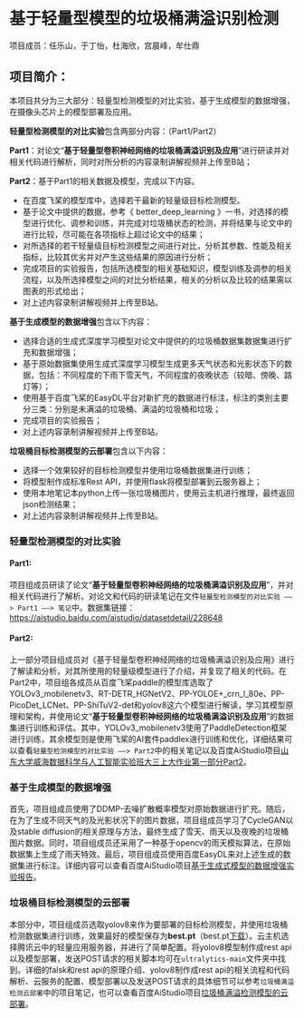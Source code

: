 # 基于轻量型模型的垃圾桶满溢识别检测

项目成员：任乐山，于丁怡，杜海欣，宫晨峰，牟仕鼎

## 项目简介：

本项目共分为三大部分：轻量型检测模型的对比实验，基于生成模型的数据增强，在摄像头芯片上的模型部署及应用。

**轻量型检测模型的对比实验**包含两部分内容：（Part1/Part2）

**Part1**：对论文“**基于轻量型卷积神经网络的垃圾桶满溢识别及应用**”进行研读并对相关代码进行解析，同时对所分析的内容录制讲解视频并上传至B站；

**Part2**：基于Part1的相关数据及模型，完成以下内容。

- 在百度飞桨的模型库中，选择若干最新的轻量级目标检测模型。
- 基于论文中提供的数据，参考《 better_deep_learning 》一书，对选择的模型进行优化、调参和训练，并完成对垃圾桶状态的检测，并将结果与论文中的进行比较，尽可能在各项指标上超过论文中的结果；
- 对所选择的若干轻量级目标检测模型之间进行对比，分析其参数、性能及相关指标，比较其优劣并对产生这些结果的原因进行分析；
- 完成项目的实验报告，包括所选模型的相关基础知识，模型训练及调参的相关流程，以及所选择模型之间的对比分析结果，相关的分析以及比较的结果需以图表的形式给出；
- 对上述内容录制讲解视频并上传至B站。

**基于生成模型的数据增强**包含以下内容：

- 选择合适的生成式深度学习模型对论文中提供的的垃圾桶数据集数据集进行扩充和数据增强；
- 基于原始数据集使用生成式深度学习模型生成更多天气状态和光影状态下的数据，包括：不同程度的下雨下雪天气，不同程度的夜晚状态（较暗、傍晚、路灯等）；
- 使用基于百度飞桨的EasyDL平台对新扩充的数据进行标注，标注的类别主要分三类：分别是未满溢的垃圾桶、满溢的垃圾桶和垃圾；
- 完成项目的实验报告；
- 对上述内容录制讲解视频并上传至B站。

**垃圾桶目标检测模型的云部署**包含以下内容：

- 选择一个效果较好的目标检测模型并使用垃圾桶数据集进行训练；
- 将模型制作成标准Rest API，并使用flask将模型部署到云服务器上；
- 使用本地笔记本python上传一张垃圾桶图片，使用云主机进行推理，最终返回json检测结果；
- 对上述内容录制讲解视频并上传至B站。

### 轻量型检测模型的对比实验

#### Part1:

项目组成员研读了论文“**基于轻量型卷积神经网络的垃圾桶满溢识别及应用**”，并对相关代码进行了解析。对论文和代码的研读笔记在文件`轻量型检测模型的对比实验 ——> Part1 ——> 笔记`中。数据集链接：https://aistudio.baidu.com/aistudio/datasetdetail/228648

#### Part2:

上一部分项目组成员对《基于轻量型卷积神经网络的垃圾桶满溢识别及应用》进行了解读和分析，对其所使用的轻量级模型进行了介绍，并复现了相关的代码。在Part2中，项目组各成员从百度飞桨paddle的模型库选取了YOLOv3_mobilenetv3、RT-DETR_HGNetV2、PP-YOLOE+_crn_l_80e、PP-PicoDet_LCNet、PP-ShiTuV2-det和yolov8这六个模型进行解读，学习其模型原理和架构，并使用论文“**基于轻量型卷积神经网络的垃圾桶满溢识别及应用**”的数据集进行训练和评估。其中，YOLOv3_mobilenetv3使用了PaddleDetection框架进行训练，其余模型则是使用飞桨的AI套件paddlex进行训练和优化，详细结果可以查看`轻量型检测模型的对比实验 ——> Part2`中的相关笔记以及百度AiStudio项目[山东大学威海数据科学与人工智能实验班大三上大作业第一部分Part2](https://aistudio.baidu.com/projectdetail/7158182?contributionType=1&sUid=989685&shared=1&ts=1701358853657)。

### 基于生成模型的数据增强

首先，项目组成员使用了DDMP-去噪扩散概率模型对原始数据进行扩充。随后，在为了生成不同天气的及光影状况下的图片数据，项目组成员学习了CycleGAN以及stable diffusion的相关原理与方法，最终生成了雪天、雨天以及夜晚的垃圾桶图片数据。同时，项目组成员还采用了一种基于opencv的雨天模拟算法，在原始数据集上生成了雨天特效。最后，项目组成员使用百度EasyDL来对上述生成的数据集进行标注。详细内容可以查看百度AiStudio项目[基于生成式模型的数据增强实验报告](https://aistudio.baidu.com/projectdetail/7405954?contributionType=1)。

### 垃圾桶目标检测模型的云部署

本部分中，项目组成员选取yolov8来作为要部署的目标检测模型，并使用垃圾桶检测数据集进行训练，效果最好的模型保存为**best.pt**（best.pt[下载](https://pan.baidu.com/s/1xcGWmO9yEiVgF5nCke0k-A?pwd=1234)）。云主机选择腾讯云中的轻量应用服务器，并进行了简单配置。将yolov8模型制作成rest api以及模型部署，发送POST请求的相关脚本均可在`ultralytics-main`文件夹中找到。详细的falsk和rest api的原理介绍、yolov8制作成rest api的相关流程和代码解析、云服务的配置、模型部署以及发送POST请求的具体细节可以参考`垃圾桶满溢检测云部署`中的项目笔记，也可以查看百度AiStudio项目[垃圾桶满溢检测模型的云部署](https://aistudio.baidu.com/projectdetail/7477822)。
